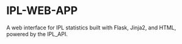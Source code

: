 # IPL-WEB-APP
A web interface for IPL statistics built with Flask, Jinja2, and HTML, powered by the IPL_API.
